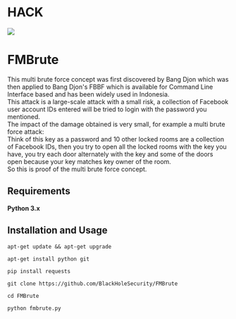 # HACK
<img src=".images.png">

# FMBrute
This multi brute force concept was first discovered by Bang Djon which was then applied to Bang Djon's FBBF which is available for Command Line Interface based and has been widely used in Indonesia.  
This attack is a large-scale attack with a small risk, a collection of Facebook user account IDs entered will be tried to login with the password you mentioned.  
The impact of the damage obtained is very small, for example a multi brute force attack:   
Think of this key as a password and 10 other locked rooms are a collection of Facebook IDs, then you try to open all the locked rooms with the key you have, you try each door alternately with the key and some of the doors open because your key matches key owner of the room.  
So this is proof of the multi brute force concept. 

## Requirements
**Python 3.x**


## Installation and Usage
```
apt-get update && apt-get upgrade
```
```
apt-get install python git
```
```
pip install requests
```
```
git clone https://github.com/BlackHoleSecurity/FMBrute
```
```
cd FMBrute
```
```
python fmbrute.py
```
